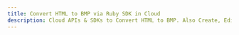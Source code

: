 ---title: Convert HTML to BMP via Ruby SDK in Clouddescription: Cloud APIs & SDKs to Convert HTML to BMP. Also Create, Edit & Render Microsoft Word & OpenOffice documents in the Cloud.---
